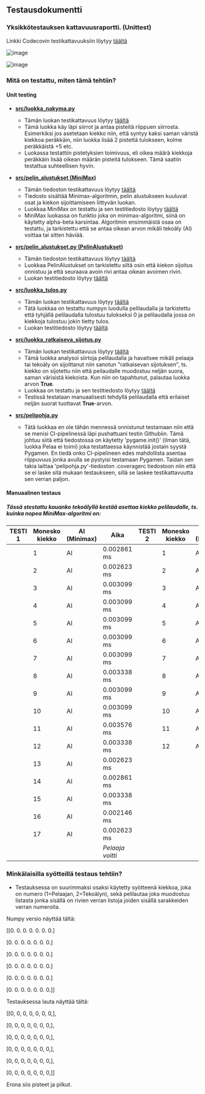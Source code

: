 ## Testausdokumentti

### Yksikkötestauksen kattavuusraportti. (Unittest)
Linkki Codecovin testikattavuuksiin löytyy [täältä](https://app.codecov.io/gh/BananaMayo/Connect4)

![image](https://user-images.githubusercontent.com/101586122/206667543-ab4098ed-72fa-41bc-ab7e-9fb2155d6fc0.png)

![image](https://user-images.githubusercontent.com/101586122/206667391-fea5efee-bfbe-4cc7-bb54-5d6c3124f3b1.png)


### Mitä on testattu, miten tämä tehtiin?

#### Unit testing
* <ins> **src/luokka_nakyma.py** </ins>
  - Tämän luokan testikattavuus löytyy [täältä](https://app.codecov.io/gh/BananaMayo/Connect4/blob/main/src/luokka_nakyma.py)
  - Tämä luokka käy läpi siirrot ja antaa pisteitä riippuen siirrosta. Esimerkiksi jos
asetetaan kiekko niin, että syntyy kaksi saman väristä kiekkoa peräkkäin, niin luokka lisää 2
pistettä tulokseen, kolme peräkkäistä +5 etc.
  - Luokassa testattiin pistetyksien toimivuus, eli oikea määrä kiekkoja peräkkäin lisää oikean määrän pisteitä tulokseen. Tämä saatiin testattua suhteellisen hyvin.

* <ins> **src/pelin_alustukset (MiniMax)** </ins>
  - Tämän tiedoston testikattavuus löytyy [täältä](https://app.codecov.io/gh/BananaMayo/Connect4/blob/main/src/pelin_alustukset.py)
  - Tiedosto sisältää Minimax-algoritmin, pelin alustukseen kuuluvat osat ja kiekon sijoittamiseen liittyvän luokan.
  - Luokkaa MiniMax on testattu ja sen testitiedosto löytyy [täältä](https://github.com/BananaMayo/Connect4/blob/main/src/tests/minimax_test.py)
  - MiniMax luokassa on funktio joka on minimax-algoritmi, siinä on käytetty alpha-beta karsintaa. Algoritmin ensimmäistä osaa on testattu, ja tarkistettu
että se antaa oikean arvon mikäli tekoäly (AI) voittaa tai sitten häviää.

* <ins> **src/pelin_alustukset.py (PelinAlustukset)** </ins>
  - Tämän tiedoston testikattavuus löytyy [täältä](https://app.codecov.io/gh/BananaMayo/Connect4/blob/main/src/pelin_alustukset.py)
  - Luokkaa PelinAlustukset on tarkistettu siltä osin että kiekon sijoitus onnistuu ja että seuraava avoin rivi antaa oikean avoimen rivin.
  - Luokan testitiedosto löytyy [täältä](https://github.com/BananaMayo/Connect4/blob/main/src/tests/pelin_alustukset_test.py)

* <ins> **src/luokka_tulos.py** </ins>
  - Tämän luokan testikattavuus löytyy [täältä](https://app.codecov.io/gh/BananaMayo/Connect4/blob/main/src/luokka_tulos.py)
  - Tätä luokkaa on testattu numpyn luodulla pelilaudalla ja tarkistettu että tyhjällä pelilaudalla tulostuu tulokseksi 0 ja 
pelilaudalla jossa on kiekkoja tulostuu jokin tietty tulos.
  - Luokan testitiedosto löytyy [täältä](https://github.com/BananaMayo/Connect4/blob/main/src/tests/tulos_test.py)

* <ins> **src/luokka_ratkaiseva_sijotus.py** </ins>
  - Tämän luokan testikattavuus löytyy [täältä](https://app.codecov.io/gh/BananaMayo/Connect4/blob/main/src/luokka_ratkaiseva_sijotus.py)
  - Tämä luokka analysoi siirtoja pelilaudalla ja havaitsee mikäli pelaaja tai tekoäly on sijoittanut niin sanotun "ratkaisevan sijotuksen", ts. kiekko on sijotettu niin että peilaudalle muodostuu neljän suora, saman värisistä kiekoista. Kun niin on tapahtunut, palautaa luokka arvon **True**.
  - Luokkaa on testattu ja sen testitiedosto löytyy [täältä](https://github.com/BananaMayo/Connect4/blob/main/src/tests/ratkaiseva_sijotus_test.py)
  - Testissä testataan manuaalisesti tehdyllä pelilaudalla että erilaiset neljän suorat tuottavat **True**-arvon.

* <ins> **src/pelipohja.py** </ins>
  - Tätä luokkaa en ole tähän mennessä onnistunut testamaan niin että se menisi CI-pipelinessä läpi pushattuani testin Githubiin. Tämä johtuu siitä
 että tiedostossa on käytetty 'pygame.init()' (ilman tätä, luokka Pelaa ei toimi) joka testattaessa käynnistää jostain syystä Pygamen. En tiedä onko CI-pipelineen edes mahdollista asentaa riippuvuus jonka avulla se pystyisi testamaan Pygamen. Taidan sen takia laittaa 'pelipohja.py'-tiedoston .coveragerc tiedostoon niin että se ei laske sitä mukaan testaukseen, sillä se laskee testikattavuutta sen verran paljon.
 

#### Manuaalinen testaus
##### Tässä stestattu kauanko tekoälyllä kestää asettaa kiekko pelilaudalle, ts. kuinka nopea MiniMax-algoritmi on:
| **TESTI 1**|Monesko kiekko | AI (Minimax) | Aika| **TESTI 2**|Monesko kiekko | AI (Minimax) | Aika |
|---|----|-----|-------------|--- |----|-----|-------------|
| | 1 | AI | 0.002861 ms|    | 1 | AI | 0.004053 ms|
| | 2 | AI |  0.002623 ms |  | 2 | AI | 0.002384 ms |
| | 3 | AI | 0.003099 ms |   | 3 | AI | 0.003099 ms |
| | 4 | AI | 0.003099 ms |   | 4 | AI |  0.004292 ms |
| | 5 | AI | 0.003099 ms |   | 5 | AI | 0.003576 ms |
| | 6 | AI | 0.003099 ms |   | 6 | AI | 0.003815 ms |
| | 7 | AI | 0.003099 ms |   | 7 | AI |  0.002861 ms |
| | 8 | AI | 0.003338 ms |   | 8 | AI | 0.002623 ms |
| | 9 | AI | 0.003099 ms |   | 9 | AI | 0.003576 ms |
| | 10 | AI | 0.003099 ms |  | 10 | AI | 0.003576 ms |
| | 11 | AI | 0.003576 ms |  | 11 | AI | 0.00453 ms |
| | 12 | AI | 0.003338 ms |  | 12 | AI | 0.004053 ms |
| | 13 | AI | 0.002623 ms |  | | | *Pelaaja voitti* |
| | 14 | AI | 0.002861 ms |  | | | |
| | 15 | AI | 0.003338 ms |  | | | |
| | 16 | AI | 0.002146 ms |  | | | |
| | 17 | AI | 0.002623 ms |  | | | |
| |  |  | *Pelaaja voitti* |   | | | |



### Minkälaisilla syötteillä testaus tehtiin?
- Testauksessa on suurimmaksi osaksi käytetty syötteenä kiekkoa, joka on numero (1=Pelaajan, 2=Tekoälyn), sekä pelilautaa joka muodostuu listasta jonka 
sisällä on rivien verran listoja joiden sisällä sarakkeiden verran numeroita.

Numpy versio näyttää tältä:

[[0. 0. 0. 0. 0. 0. 0.]

 [0. 0. 0. 0. 0. 0. 0.]
 
 [0. 0. 0. 0. 0. 0. 0.]
 
 [0. 0. 0. 0. 0. 0. 0.]
 
 [0. 0. 0. 0. 0. 0. 0.]
 
 [0. 0. 0. 0. 0. 0. 0.]]
 
 Testauksessa lauta näyttää tältä:
 
 [[0, 0, 0, 0, 0, 0, 0,],
 
 [0, 0, 0, 0, 0, 0, 0,],
 
 [0, 0, 0, 0, 0, 0, 0,],
 
 [0, 0, 0, 0, 0, 0, 0,],
 
 [0, 0, 0, 0, 0, 0, 0,],
 
 [0, 0, 0, 0, 0, 0, 0,]]
 
 Erona siis pisteet ja pilkut.
